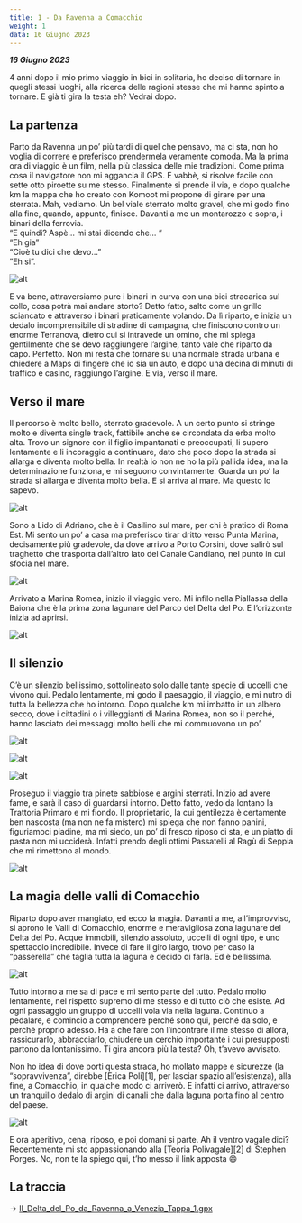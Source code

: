 ```yaml
---
title: 1 - Da Ravenna a Comacchio
weight: 1
data: 16 Giugno 2023
---
```

***16 Giugno 2023***

4 anni dopo il mio primo viaggio in bici in solitaria, ho deciso di tornare in quegli stessi luoghi, alla ricerca delle ragioni stesse che mi hanno spinto a tornare. E già ti gira la testa eh? Vedrai dopo.

## La partenza
Parto da Ravenna un po’ più tardi di quel che pensavo, ma ci sta, non ho voglia di correre e preferisco prendermela veramente comoda. Ma la prima ora di viaggio è un film, nella più classica delle mie tradizioni. Come prima cosa il navigatore non mi aggancia il GPS. E vabbè, si risolve facile con sette otto piroette su me stesso. Finalmente si prende il via, e dopo qualche km la mappa che ho creato con Komoot mi propone di girare per una sterrata. Mah, vediamo. Un bel viale sterrato molto gravel, che mi godo fino alla fine, quando, appunto, finisce. Davanti a me un montarozzo e sopra, i binari della ferrovia.  
“E quindi? Aspè… mi stai dicendo che… “  
“Eh gia”  
“Cioè tu dici che devo…”  
”Eh si”.

![alt](img_4256-1024x768.jpg)

E va bene, attraversiamo pure i binari in curva con una bici stracarica sul collo, cosa potrà mai andare storto? Detto fatto, salto come un grillo sciancato e attraverso i binari praticamente volando. Da lì riparto, e inizia un dedalo incomprensibile di stradine di campagna, che finiscono contro un enorme Terranova, dietro cui si intravede un omino, che mi spiega gentilmente che se devo raggiungere l’argine, tanto vale che riparto da capo. Perfetto. Non mi resta che tornare su una normale strada urbana e chiedere a Maps di fingere che io sia un auto, e dopo una decina di minuti di traffico e casino, raggiungo l’argine. E via, verso il mare.

## Verso il mare 
Il percorso è molto bello, sterrato gradevole. A un certo punto si stringe molto e diventa single track, fattibile anche se circondata da erba molto alta. Trovo un signore con il figlio impantanati e preoccupati, li supero lentamente e li incoraggio a continuare, dato che poco dopo la strada si allarga e diventa molto bella. In realtà io non ne ho la più pallida idea, ma la determinazione funziona, e mi seguono convintamente. Guarda un po’ la strada si allarga e diventa molto bella. E si arriva al mare. Ma questo lo sapevo.


![alt](img_4258-1024x768.jpg)

Sono a Lido di Adriano, che è il Casilino sul mare, per chi è pratico di Roma Est. Mi sento un po’ a casa ma preferisco tirar dritto verso Punta Marina, decisamente più gradevole, da dove arrivo a Porto Corsini, dove salirò sul traghetto che trasporta dall’altro lato del Canale Candiano, nel punto in cui sfocia nel mare.


![alt](img_4268-1024x768.jpg)

Arrivato a Marina Romea, inizio il viaggio vero. Mi infilo nella Piallassa della Baiona che è la prima zona lagunare del Parco del Delta del Po. E l’orizzonte inizia ad aprirsi.

![alt](img_4271-1024x768.jpg)

## Il silenzio
C’è un silenzio bellissimo, sottolineato solo dalle tante specie di uccelli che vivono qui. Pedalo lentamente, mi godo il paesaggio, il viaggio, e mi nutro di tutta la bellezza che ho intorno. Dopo qualche km mi imbatto in un albero secco, dove i cittadini o i villeggianti di Marina Romea, non so il perché, hanno lasciato dei messaggi molto belli che mi commuovono un po’.


![alt](img_4275-768x1024.jpg)

![alt](img_4282-1024x768.jpg)

![alt](img_4277-1024x768.jpg)

Proseguo il viaggio tra pinete sabbiose e argini sterrati. Inizio ad avere fame, e sarà il caso di guardarsi intorno. Detto fatto, vedo da lontano la Trattoria Primaro e mi fiondo. Il proprietario, la cui gentilezza è certamente ben nascosta (ma non ne fa mistero) mi spiega che non fanno panini, figuriamoci piadine, ma mi siedo, un po’ di fresco riposo ci sta, e un piatto di pasta non mi ucciderà. Infatti prendo degli ottimi Passatelli al Ragù di Seppia che mi rimettono al mondo.

![alt](img_4433-1024x768.jpg)


## La magia delle valli di Comacchio 
Riparto dopo aver mangiato, ed ecco la magia. Davanti a me, all’improvviso, si aprono le Valli di Comacchio, enorme e meravigliosa zona lagunare del Delta del Po. Acque immobili, silenzio assoluto, uccelli di ogni tipo, è uno spettacolo incredibile. Invece di fare il giro largo, trovo per caso la “passerella” che taglia tutta la laguna e decido di farla. Ed è bellissima.

![alt](img_4299-1024x768.jpg)

Tutto intorno a me sa di pace e mi sento parte del tutto. Pedalo molto lentamente, nel rispetto supremo di me stesso e di tutto ciò che esiste. Ad ogni passaggio un gruppo di uccelli vola via nella laguna. Continuo a pedalare, e comincio a comprendere perché sono qui, perché da solo, e perché proprio adesso. Ha a che fare con l’incontrare il me stesso di allora, rassicurarlo, abbracciarlo, chiudere un cerchio importante i cui presupposti partono da lontanissimo. Ti gira ancora più la testa? Oh, t’avevo avvisato.

Non ho idea di dove porti questa strada, ho mollato mappe e sicurezze (la “sopravvivenza”, direbbe [Erica Poli][1], per lasciar spazio all’esistenza), alla fine, a Comacchio, in qualche modo ci arriverò. E infatti ci arrivo, attraverso un tranquillo dedalo di argini di canali che dalla laguna porta fino al centro del paese.


![alt](img_4313-1024x768.jpg)



E ora aperitivo, cena, riposo, e poi domani si parte. Ah il ventro vagale dici? Recentemente mi sto appassionando alla [Teoria Polivagale][2] di Stephen Porges. No, non te la spiego qui, t’ho messo il link apposta 😄


## La traccia

→ [Il_Delta_del_Po_da_Ravenna_a_Venezia_Tappa_1.gpx](../Il_Delta_del_Po_da_Ravenna_a_Venezia_Tappa_1.gpx)
